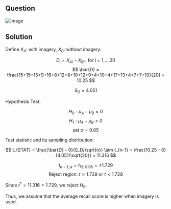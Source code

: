 ## Question

![image](https://github.com/user-attachments/assets/ed8f553b-35ec-4954-a9bd-adf488ee9b29)

## Solution

Define $X_A$: with imagery, $X_B$: without imagery.

$$
D_i = X_{Ai} - X_{Bi}, \text { for i = 1,...,20}
$$
$$
\bar{D} = \frac{15+15+15+9+16+8+12+8+10+12+9+4+10+4+17+13+4+7+7+10}{20} = 10.25
$$

$$
S_D=4.051
$$

Hypothesis Test:

$$
H_0: \mu_A-\mu_B = 0
$$
$$
H_1: \mu_A-\mu_B >0
$$
$$
\text{set } \alpha = 0.05
$$

Test statistic and its sampling distribution:

$$
t_{STAT} = \frac{\bar{D} - 0}{S_D/\sqrt{n}} \sim t_{n-1} = \frac{10.25 - 0}{4.051/\sqrt{20}} = 11.316
$$

$$
t_{n-1,\alpha} = t_{19,0.05} = \pm 1.729
$$
$$
\text{Reject region: } t > 1.729 \text { or } t < 1.729
$$

Since $t^*=11.316 > 1.729$, we reject $H_0$.

Thus, we assume that the average recall score is higher when imagery is used.
